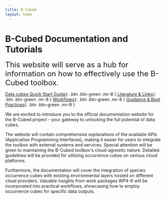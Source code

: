 ```yaml
---
title: B-Cubed 
layout: home
---
```

# B-Cubed Documentation and Tutorials 

<span style="font-size:24px">This website will serve as a hub for information on how to effectively use the B-Cubed toolbox.</span>
										
<span class="fs-5">[Data cubes Quick Start Guide](/DigQuickStart.md){: .btn .btn-green .mr-8 }</span>
<span class="fs-5">[Literature & Links](/Literature/Literature.html){: .btn .btn-green .mr-8 }</span>
<span class="fs-5">[Workflows](/Workflow.html){: .btn .btn-green .mr-8 }</span>
<span class="fs-5">[Guidance & Best Practices](/BestPractice.html){: .btn .btn-green .mr-8 }</span>

We are excited to introduce you to the official documentation website for the B-Cubed project - your gateway to unlocking the full potential of data cubes. 

The website will contain comprehensive explanations of the available APIs (Application Programming Interfaces), making it
easier for users to integrate the toolbox with external systems and services. Special attention will be given to maintaining
the B-Cubed toolbox's cloud-agnostic nature. Detailed guidelines will be provided for utilizing occurrence cubes on various cloud platforms.

Furthermore, the documentation will cover the integration of species occurrence cubes with existing environmental layers 
hosted on different cloud providers. Valuable insights from work packages WP4-6 will be incorporated into practical workflows, 
showcasing how to employ occurrence cubes for specific data outputs.
